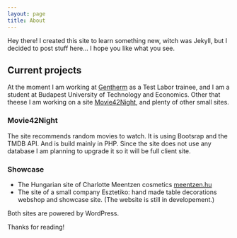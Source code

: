 ```yaml
---
layout: page
title: About
---
```


<p class="message">
  Hey there! I created this site to learn something new, witch was Jekyll, but I decided to post stuff here... I hope you like what you see.
</p>

## Current projects

At the moment I am working at [Gentherm](http://www.gentherm.com/) as a Test Labor trainee, and I am a student at Budapest University of Technology and Economics. Other that theese I am working on a site [Movie42Night](http://movie42night.com/), and plenty of other small sites.

### Movie42Night

The site recommends random movies to watch. It is using Bootsrap and the TMDB API. And is build mainly in PHP. Since the site does not use any database I am planning to upgrade it so it will be full client site.

### Showcase

* The Hungarian site of Charlotte Meentzen cosmetics [meentzen.hu](http://www.meentzen.hu/)
* The site of a small company Esztetiko: hand made table decorations webshop and showcase site. (The website is still in developement.)

Both sites are powered by WordPress.

Thanks for reading!
